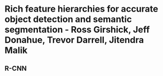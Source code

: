 # Rich feature hierarchies for accurate object detection and semantic segmentation - Ross Girshick, Jeff Donahue, Trevor Darrell, Jitendra Malik
## R-CNN
